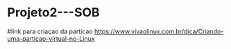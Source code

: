 # Projeto2---SOB
#link para criaçao da particao https://www.vivaolinux.com.br/dica/Criando-uma-particao-virtual-no-Linux
